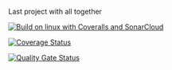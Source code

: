 Last project with all together

[![Build on linux with Coveralls and SonarCloud](https://github.com/MassimilianoMancini/app-guice-ui-docker-mongo-example/actions/workflows/linux.yaml/badge.svg)](https://github.com/MassimilianoMancini/app-guice-ui-docker-mongo-example/actions/workflows/linux.yaml)

[![Coverage Status](https://coveralls.io/repos/github/MassimilianoMancini/app-guice-ui-docker-mongo-example/badge.svg?branch=main)](https://coveralls.io/github/MassimilianoMancini/app-guice-ui-docker-mongo-example?branch=main)

[![Quality Gate Status](https://sonarcloud.io/api/project_badges/measure?project=MassimilianoMancini_sonarqube-example&metric=alert_status)](https://sonarcloud.io/dashboard?id=MassimilianoMancini_sonarqube-example)